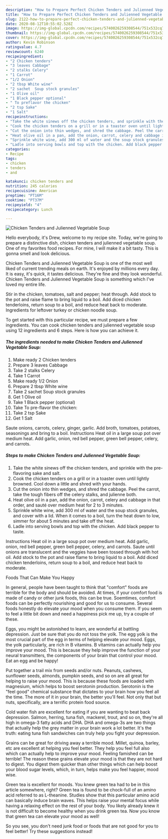 ```yaml
---
description: "How to Prepare Perfect Chicken Tenders and Julienned Vegetable Soup"
title: "How to Prepare Perfect Chicken Tenders and Julienned Vegetable Soup"
slug: 2122-how-to-prepare-perfect-chicken-tenders-and-julienned-vegetable-soup
date: 2020-08-12T10:55:02.528Z
image: https://img-global.cpcdn.com/recipes/5740026259308544/751x532cq70/chicken-tenders-and-julienned-vegetable-soup-recipe-main-photo.jpg
thumbnail: https://img-global.cpcdn.com/recipes/5740026259308544/751x532cq70/chicken-tenders-and-julienned-vegetable-soup-recipe-main-photo.jpg
cover: https://img-global.cpcdn.com/recipes/5740026259308544/751x532cq70/chicken-tenders-and-julienned-vegetable-soup-recipe-main-photo.jpg
author: Kevin Robinson
ratingvalue: 4.7
reviewcount: 6240
recipeingredient:
- "2 Chicken tenders"
- "3 leaves Cabbage"
- "2 stalks Celery"
- "1 Carrot"
- "1/2 Onion"
- "2 tbsp White wine"
- "2 sachet  Soup stock granules"
- "1 Olive oil"
- "1 Black pepper optional"
- " To preflavor the chicken"
- "2 tsp Sake"
- "1 Salt"
recipeinstructions:
- "Take the white sinews off the chicken tenders, and sprinkle with the pre-flavoring sake and salt."
- "Cook the chicken tenders on a grill or in a toaster oven until lightly browned. Cool down a little and shred with your hands."
- "Cut the onion into thin wedges, and shred the cabbage. Peel the carrot, take the tough fibers off the celery stalks, and julienne both."
- "Heat olive oil in a pan, add the onion, carrot, celery and cabbage in that order, and sauté over medium heat for 2 to 3 minutes."
- "Sprinkle white wine, add 300 ml of water and the soup stock granules, and cover with a lid. When it comes to a boil, turn the heat down to low, simmer for about 5 minutes and take off the heat."
- "Ladle into serving bowls and top with the chicken. Add black pepper to taste."
categories:
- Recipe
tags:
- chicken
- tenders
- and

katakunci: chicken tenders and 
nutrition: 245 calories
recipecuisine: American
preptime: "PT16M"
cooktime: "PT37M"
recipeyield: "4"
recipecategory: Lunch

---
```



![Chicken Tenders and Julienned Vegetable Soup](https://img-global.cpcdn.com/recipes/5740026259308544/751x532cq70/chicken-tenders-and-julienned-vegetable-soup-recipe-main-photo.jpg)

Hello everybody, it's Drew, welcome to my recipe site. Today, we're going to prepare a distinctive dish, chicken tenders and julienned vegetable soup. One of my favorites food recipes. For mine, I will make it a bit tasty. This is gonna smell and look delicious.

Chicken Tenders and Julienned Vegetable Soup is one of the most well liked of current trending meals on earth. It's enjoyed by millions every day. It is easy, it's quick, it tastes delicious. They're fine and they look wonderful. Chicken Tenders and Julienned Vegetable Soup is something which I've loved my entire life.

Stir in the chicken, tomatoes, salt and pepper; heat through. Add stock to the pot and raise flame to bring liquid to a boil. Add diced chicken tenderloins, return soup to a boil, and reduce heat back to moderate. Ingredients for leftover turkey or chicken noodle soup.


To get started with this particular recipe, we must prepare a few ingredients. You can cook chicken tenders and julienned vegetable soup using 12 ingredients and 6 steps. Here is how you can achieve it.

<!--inarticleads1-->

##### The ingredients needed to make Chicken Tenders and Julienned Vegetable Soup:

1. Make ready 2 Chicken tenders
1. Prepare 3 leaves Cabbage
1. Take 2 stalks Celery
1. Take 1 Carrot
1. Make ready 1/2 Onion
1. Prepare 2 tbsp White wine
1. Take 2 sachet  Soup stock granules
1. Get 1 Olive oil
1. Take 1 Black pepper (optional)
1. Take  To pre-flavor the chicken:
1. Take 2 tsp Sake
1. Get 1 Salt


Saute onions, carrots, celery, ginger, garlic. Add broth, tomatoes, potatoes, seasonings and bring to a boil. Instructions Heat oil in a large soup pot over medium heat. Add garlic, onion, red bell pepper, green bell pepper, celery, and carrots. 

<!--inarticleads2-->

##### Steps to make Chicken Tenders and Julienned Vegetable Soup:

1. Take the white sinews off the chicken tenders, and sprinkle with the pre-flavoring sake and salt.
1. Cook the chicken tenders on a grill or in a toaster oven until lightly browned. Cool down a little and shred with your hands.
1. Cut the onion into thin wedges, and shred the cabbage. Peel the carrot, take the tough fibers off the celery stalks, and julienne both.
1. Heat olive oil in a pan, add the onion, carrot, celery and cabbage in that order, and sauté over medium heat for 2 to 3 minutes.
1. Sprinkle white wine, add 300 ml of water and the soup stock granules, and cover with a lid. When it comes to a boil, turn the heat down to low, simmer for about 5 minutes and take off the heat.
1. Ladle into serving bowls and top with the chicken. Add black pepper to taste.


Instructions Heat oil in a large soup pot over medium heat. Add garlic, onion, red bell pepper, green bell pepper, celery, and carrots. Saute until onions are translucent and the veggies have been tossed through with hot oil. Add stock to the pot and raise flame to bring liquid to a boil. Add diced chicken tenderloins, return soup to a boil, and reduce heat back to moderate. 

Foods That Can Make You Happy


In general, people have been taught to think that "comfort" foods are terrible for the body and should be avoided. At times, if your comfort food is made of candy or other junk foods, this can be true. Soemtimes, comfort foods can be perfectly nourishing and good for us to consume. Several foods honestly do elevate your mood when you consume them. If you seem to feel a little bit down and need a happiness pick me up, try a couple of these.

Eggs, you might be astonished to learn, are wonderful at battling depression. Just be sure that you do not toss the yolk. The egg yolk is the most crucial part of the egg in terms of helping elevate your mood. Eggs, the yolk particularly, are rich in B vitamins. B vitamins can actually help you improve your mood. This is because they help improve the function of your neural transmitters, the components of your brain that control your mood. Eat an egg and be happy!

Put together a trail mix from seeds and/or nuts. Peanuts, cashews, sunflower seeds, almonds, pumpkin seeds, and so on are all great for helping to raise your mood. This is because these foods are loaded with magnesium, which helps to boost serotonin production. Serotonin is the "feel good" chemical substance that dictates to your brain how you feel all the time. The more of it in your brain, the better you'll feel. Not only that but nuts, specifically, are a terrific protein food source.

Cold water fish are excellent for eating if you are wanting to beat back depression. Salmon, herring, tuna fish, mackerel, trout, and so on, they're all high in omega-3 fatty acids and DHA. DHA and omega-3s are two things that actually help the grey matter in your brain work a lot better. It's the truth: eating tuna fish sandwiches can truly help you fight your depression. 

Grains can be great for driving away a terrible mood. Millet, quinoa, barley, etc are excellent at helping you feel better. They help you feel full also which can actually help to improve your mood. Feeling famished can be terrible! The reason these grains elevate your mood is that they are not hard to digest. You digest them quicker than other things which can help boost your blood sugar levels, which, in turn, helps make you feel happier, mood wise.

Green tea is excellent for moods. You knew green tea had to be in this article somewhere, right? Green tea is found to be chock-full of an amino acid referred to as L-theanine. Studies show that this particular amino acid can basically induce brain waves. This helps raise your mental focus while having a relaxing effect on the rest of your body. You likely already knew it is not difficult to become healthy when you drink green tea. Now you know that green tea can elevate your mood as well!

So you see, you don't need junk food or foods that are not good for you to feel better! Try  these suggestions  instead!

